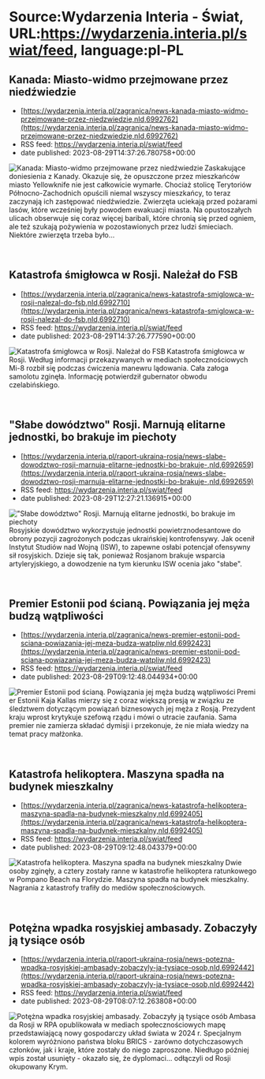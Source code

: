 # Source:Wydarzenia Interia - Świat, URL:https://wydarzenia.interia.pl/swiat/feed, language:pl-PL

## Kanada: Miasto-widmo przejmowane przez niedźwiedzie
 - [https://wydarzenia.interia.pl/zagranica/news-kanada-miasto-widmo-przejmowane-przez-niedzwiedzie,nId,6992762](https://wydarzenia.interia.pl/zagranica/news-kanada-miasto-widmo-przejmowane-przez-niedzwiedzie,nId,6992762)
 - RSS feed: https://wydarzenia.interia.pl/swiat/feed
 - date published: 2023-08-29T14:37:26.780758+00:00

<p><a href="https://wydarzenia.interia.pl/zagranica/news-kanada-miasto-widmo-przejmowane-przez-niedzwiedzie,nId,6992762"><img align="left" alt="Kanada: Miasto-widmo przejmowane przez niedźwiedzie" src="https://i.iplsc.com/kanada-miasto-widmo-przejmowane-przez-niedzwiedzie/000HLKLQ49WTELQY-C321.jpg" /></a>Zaskakujące doniesienia z Kanady. Okazuje się, że opuszczone przez mieszkańców miasto Yellowknife nie jest całkowicie wymarłe. Chociaż stolicę Terytoriów Północno-Zachodnich opuścili niemal wszyscy mieszkańcy, to teraz zaczynają ich zastępować niedźwiedzie. Zwierzęta uciekają przed pożarami lasów, które wcześniej były powodem ewakuacji miasta. Na opustoszałych ulicach obserwuje się coraz więcej baribali, które chronią się przed ogniem, ale też szukają pożywienia w pozostawionych przez ludzi śmieciach. Niektóre zwierzęta trzeba było...</p><br clear="all" />

## Katastrofa śmigłowca w Rosji. Należał do FSB
 - [https://wydarzenia.interia.pl/zagranica/news-katastrofa-smiglowca-w-rosji-nalezal-do-fsb,nId,6992710](https://wydarzenia.interia.pl/zagranica/news-katastrofa-smiglowca-w-rosji-nalezal-do-fsb,nId,6992710)
 - RSS feed: https://wydarzenia.interia.pl/swiat/feed
 - date published: 2023-08-29T14:37:26.777590+00:00

<p><a href="https://wydarzenia.interia.pl/zagranica/news-katastrofa-smiglowca-w-rosji-nalezal-do-fsb,nId,6992710"><img align="left" alt="Katastrofa śmigłowca w Rosji. Należał do FSB" src="https://i.iplsc.com/katastrofa-smiglowca-w-rosji-nalezal-do-fsb/000HLKOXSJBXUIW1-C321.jpg" /></a>Katastrofa śmigłowca w Rosji. Według informacji przekazywanych w mediach społecznościowych Mi-8 rozbił się podczas ćwiczenia manewru lądowania. Cała załoga samolotu zginęła. Informację potwierdził gubernator obwodu czelabińskiego.</p><br clear="all" />

## "Słabe dowództwo" Rosji. Marnują elitarne jednostki, bo brakuje im piechoty
 - [https://wydarzenia.interia.pl/raport-ukraina-rosja/news-slabe-dowodztwo-rosji-marnuja-elitarne-jednostki-bo-brakuje-,nId,6992659](https://wydarzenia.interia.pl/raport-ukraina-rosja/news-slabe-dowodztwo-rosji-marnuja-elitarne-jednostki-bo-brakuje-,nId,6992659)
 - RSS feed: https://wydarzenia.interia.pl/swiat/feed
 - date published: 2023-08-29T12:27:21.136915+00:00

<p><a href="https://wydarzenia.interia.pl/raport-ukraina-rosja/news-slabe-dowodztwo-rosji-marnuja-elitarne-jednostki-bo-brakuje-,nId,6992659"><img align="left" alt="&quot;Słabe dowództwo&quot; Rosji. Marnują elitarne jednostki, bo brakuje im piechoty" src="https://i.iplsc.com/slabe-dowodztwo-rosji-marnuja-elitarne-jednostki-bo-brakuje/000HLK6QP4FRKMD1-C321.jpg" /></a>Rosyjskie dowództwo wykorzystuje jednostki powietrznodesantowe do obrony pozycji zagrożonych podczas ukraińskiej kontrofensywy. Jak ocenił Instytut Studiów nad Wojną (ISW), to zapewne osłabi potencjał ofensywny sił rosyjskich. Dzieje się tak, ponieważ Rosjanom brakuje wsparcia artyleryjskiego, a dowodzenie na tym kierunku ISW ocenia jako &quot;słabe&quot;.</p><br clear="all" />

## Premier Estonii pod ścianą. Powiązania jej męża budzą wątpliwości
 - [https://wydarzenia.interia.pl/zagranica/news-premier-estonii-pod-sciana-powiazania-jej-meza-budza-watpliw,nId,6992423](https://wydarzenia.interia.pl/zagranica/news-premier-estonii-pod-sciana-powiazania-jej-meza-budza-watpliw,nId,6992423)
 - RSS feed: https://wydarzenia.interia.pl/swiat/feed
 - date published: 2023-08-29T09:12:48.044934+00:00

<p><a href="https://wydarzenia.interia.pl/zagranica/news-premier-estonii-pod-sciana-powiazania-jej-meza-budza-watpliw,nId,6992423"><img align="left" alt="Premier Estonii pod ścianą. Powiązania jej męża budzą wątpliwości" src="https://i.iplsc.com/premier-estonii-pod-sciana-powiazania-jej-meza-budza-watpliw/000HLJ2ZTH1M1BIO-C321.jpg" /></a>Premier Estonii Kaja Kallas mierzy się z coraz większą presją w związku ze śledztwem dotyczącym powiązań biznesowych jej męża z Rosją. Prezydent kraju wprost krytykuje szefową rządu i mówi o utracie zaufania. Sama premier nie zamierza składać dymisji i przekonuje, że nie miała wiedzy na temat pracy małżonka.</p><br clear="all" />

## Katastrofa helikoptera. Maszyna spadła na budynek mieszkalny
 - [https://wydarzenia.interia.pl/zagranica/news-katastrofa-helikoptera-maszyna-spadla-na-budynek-mieszkalny,nId,6992405](https://wydarzenia.interia.pl/zagranica/news-katastrofa-helikoptera-maszyna-spadla-na-budynek-mieszkalny,nId,6992405)
 - RSS feed: https://wydarzenia.interia.pl/swiat/feed
 - date published: 2023-08-29T09:12:48.043379+00:00

<p><a href="https://wydarzenia.interia.pl/zagranica/news-katastrofa-helikoptera-maszyna-spadla-na-budynek-mieszkalny,nId,6992405"><img align="left" alt="Katastrofa helikoptera. Maszyna spadła na budynek mieszkalny" src="https://i.iplsc.com/katastrofa-helikoptera-maszyna-spadla-na-budynek-mieszkalny/000HLJ7AOYT9UGTO-C321.jpg" /></a>Dwie osoby zginęły, a cztery zostały ranne w katastrofie helikoptera ratunkowego w Pompano Beach na Florydzie. Maszyna spadła na budynek mieszkalny. Nagrania z katastrofy trafiły do mediów społecznościowych.</p><br clear="all" />

## Potężna wpadka rosyjskiej ambasady. Zobaczyły ją tysiące osób
 - [https://wydarzenia.interia.pl/raport-ukraina-rosja/news-potezna-wpadka-rosyjskiej-ambasady-zobaczyly-ja-tysiace-osob,nId,6992442](https://wydarzenia.interia.pl/raport-ukraina-rosja/news-potezna-wpadka-rosyjskiej-ambasady-zobaczyly-ja-tysiace-osob,nId,6992442)
 - RSS feed: https://wydarzenia.interia.pl/swiat/feed
 - date published: 2023-08-29T08:07:12.263808+00:00

<p><a href="https://wydarzenia.interia.pl/raport-ukraina-rosja/news-potezna-wpadka-rosyjskiej-ambasady-zobaczyly-ja-tysiace-osob,nId,6992442"><img align="left" alt="Potężna wpadka rosyjskiej ambasady. Zobaczyły ją tysiące osób" src="https://i.iplsc.com/potezna-wpadka-rosyjskiej-ambasady-zobaczyly-ja-tysiace-osob/000HLJ53LS9UI1N7-C321.jpg" /></a>Ambasada Rosji w RPA opublikowała w mediach społecznościowych mapę przedstawiającą nowy gospodarczy układ świata w 2024 r. Specjalnym kolorem wyróżniono państwa bloku BRICS - zarówno dotychczasowych członków, jak i kraje, które zostały do niego zaproszone. Niedługo później wpis został usunięty - okazało się, że dyplomaci... odłączyli od Rosji okupowany Krym.</p><br clear="all" />

